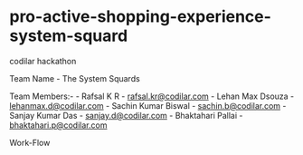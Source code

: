 # pro-active-shopping-experience-system-squard
codilar hackathon

Team Name - The System Squards

Team Members:-
            - Rafsal K R            - rafsal.kr@codilar.com
            - Lehan Max Dsouza      - lehanmax.d@codilar.com
            - Sachin Kumar Biswal   - sachin.b@codilar.com
            - Sanjay Kumar Das      - sanjay.d@codilar.com
            - Bhaktahari Pallai     - bhaktahari.p@codilar.com
            


Work-Flow

        


